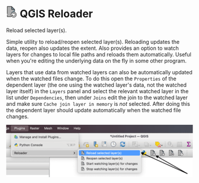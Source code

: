 # <img src=layer-reload.png width="30"> QGIS Reloader 
Reload selected layer(s).

Simple utility to reload/reopen selected layer(s). Reloading updates the data,
reopen also updates the extent. Also provides an option to watch layers
for changes to local file paths and reloads them automatically.
Useful when you're editing the underlying data on the fly in some other program.

Layers that use data from watched layers can also be automatically updated when
the watched files change.  To do this open the `Properties` of the dependent
layer (the one using the watched layer's data, not the watched layer itself) in
the `Layers` panel and select the relevant watched layer in the list under
`Dependencies`, then under `Joins` edit the join to the watched layer and make
sure `Cache join layer in memory` is *not* selected.  After doing this the
dependent layer should update automatically when the watched file changes.

![](screenshot.png)
